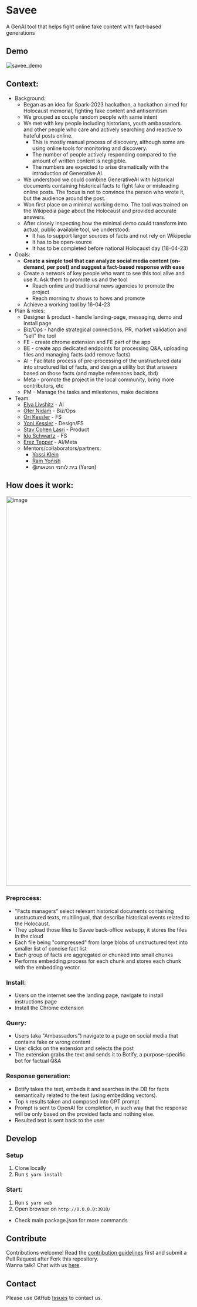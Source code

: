 # Savee
A GenAI tool that helps fight online fake content with fact-based generations

## Demo
![savee_demo](https://user-images.githubusercontent.com/246724/228312015-fb7eece0-0c1e-4ed8-be34-e7bd7550bedf.gif)


<!-- ## Main project page (links, resources, etc):
- [Notion](https://storm-vanilla-477.notion.site/Savee-2bec35f4769c41a78f01ca21eb5f1c7d) -->

## Context:
- Background:
    - Began as an idea for Spark-2023 hackathon, a hackathon aimed for Holocaust memorial, fighting fake content and antisemitism
    - We grouped as couple random people with same intent
    - We met with key people including historians, youth ambassadors and other people who care and actively searching and reactive to hateful posts online.
        - This is mostly manual process of discovery, although some are using online tools for monitoring and discovery.
        - The number of people actively responding compared to the amount of written content is negligible.
        - The numbers are expected to arise dramatically with the introduction of Generative AI.
    - We understood we could combine GenerativeAI with historical documents containing historical facts to fight fake or misleading online posts. The focus is not to convince the person who wrote it, but the audience around the post.
    - Won first place on a minimal working demo. The tool was trained on the Wikipedia page about the Holocaust and provided accurate answers.
    - After closely inspecting how the minimal demo could transform into actual, public available tool, we understood:
        - It has to support larger sources of facts and not rely on Wikipedia
        - It has to be open-source
        - It has to be completed before national Holocaust day (18-04-23)
- Goals:
    - **Create a simple tool that can analyze social media content (on-demand, per post) and suggest a fact-based response with ease**
    - Create a network of key people who want to see this tool alive and use it. Ask them to promote us and the tool
        - Reach online and traditional news agencies to promote the project
        - Reach morning tv shows to hows and promote
    - Achieve a working tool by 16-04-23
- Plan & roles:
    - Designer & product - handle landing-page, messaging, demo and install page
    - Biz/Ops - handle strategical connections, PR, market validation and “sell” the tool
    - FE - create chrome extension and FE part of the app
    - BE - create app dedicated endpoints for processing Q&A, uploading files and managing facts (add remove facts)
    - AI - Facilitate process of pre-processing of the unstructured data into structured list of facts, and design a utility bot that answers based on those facts (and maybe references back, tbd)
    - Meta - promote the project in the local community, bring more contributors, etc
    - PM - Manage the tasks and milestones, make decisions
- Team:
    - [Elya Livshitz](https://www.linkedin.com/in/elyalivshitz/) - AI
    - [Ofer Nidam](https://www.linkedin.com/in/ofer-nidam/) - Biz/Ops
    - [Ori Kessler](https://www.linkedin.com/in/ori-kessler/) - FS
    - [Yoni Kessler](https://www.linkedin.com/in/yoni-kessler-777030258/) - Design/FS
    - [Stav Cohen Lasri](https://www.linkedin.com/in/stav-cohen-lasri/) - Product
    - [Ido Schwartz](https://www.linkedin.com/in/ido-schwartz/) - FS
    - [Erez Tepper](https://www.linkedin.com/in/ereztep/) - AI/Meta
    - Mentors/collaborators/partners:
        - [Yossi Klein](https://www.linkedin.com/in/ACoAAAZSxHkBNwIUF919EsK1rwOojhVSYMi-IgU)
        - [Ram Yonish](https://www.linkedin.com/in/ACoAAACCIfcB2cRhc0PmgfBvECt9v9QZkFLQ7BQ)
        - @בית לוחמי הגטאות (Yaron)

## How does it work:
<img width="1060" alt="image" src="https://user-images.githubusercontent.com/246724/228316892-5b975737-1559-4771-8790-16b7a6292b95.png">

### Preprocess:
- "Facts managers" select relevant historical documents containing unstructured texts, multilingual, that describe historical events related to the Holocaust.
- They upload those files to Savee back-office webapp, it stores the files in the cloud
- Each file being "compressed" from large blobs of unstructured text into smaller list of concise fact list
- Each group of facts are aggregated or chunked into small chunks
- Performs embedding process for each chunk and stores each chunk with the embedding vector. 

### Install:
- Users on the internet see the landing page, navigate to install instructions page
- Install the Chrome extension

### Query:
- Users (aka "Ambassadors") navigate to a page on social media that contains fake or wrong content
- User clicks on the extension and selects the post
- The extension grabs the text and sends it to Botify, a purpose-specific bot for factual Q&A

### Response generation:
- Botify takes the text, embeds it and searches in the DB for facts semantically related to the text (using embedding vectors).
- Top k results taken and composed into GPT prompt
- Prompt is sent to OpenAI for completion, in such way that the response will be only based on the provided facts and nothing else.
- Resulted text is sent back to the user


## Develop
### Setup
1. Clone locally
1. Run `$ yarn install`

### Start:
1. Run `$ yarn web`
2. Open browser on `http://0.0.0.0:3010/`
* Check main package.json for more commands

## Contribute

Contributions welcome! Read the [contribution guidelines](CONTRIBUTING.md) first and submit a Pull Request after Fork this repository.  
Wanna talk? Chat with us [here](https://chat.whatsapp.com/Ck7JdQx1krlINNLMLmd3hr).

## Contact
Please use GitHub [Issues](./issues?q=is%3Aissue+is%3Aopen+sort%3Aupdated-desc) to contact us.

